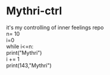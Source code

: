 # Mythri-ctrl
it's my controlling of inner feelings repo
<br>
n= 10
<br>
i=0
<br>
while i<=n:
<br>
  print("Mythri")
  <br>
  i += 1
  <br>
print(143,"Mythri")


